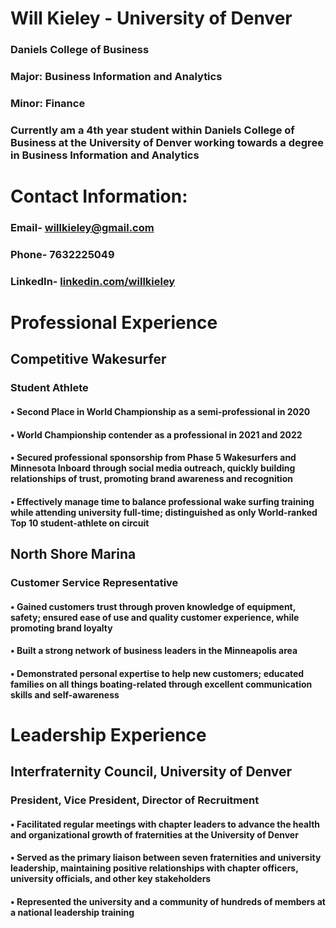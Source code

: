 # Will Kieley - University of Denver
### Daniels College of Business
### Major: Business Information and Analytics
### Minor: Finance

### Currently am a 4th year student within Daniels College of Business at the University of Denver working towards a degree in Business Information and Analytics

# Contact Information:
### Email- willkieley@gmail.com 
### Phone- 7632225049
### LinkedIn- [linkedin.com/willkieley](https://www.linkedin.com/in/willkieley/)

# Professional Experience
## Competitive Wakesurfer
### Student Athlete
#### •	Second Place in World Championship as a semi-professional in 2020
#### •	World Championship contender as a professional in 2021 and 2022
#### •	Secured professional sponsorship from Phase 5 Wakesurfers and Minnesota Inboard through social media outreach, quickly building relationships of trust, promoting brand awareness and recognition
#### •	Effectively manage time to balance professional wake surfing training while attending university full-time; distinguished as only World-ranked Top 10 student-athlete on circuit

## North Shore Marina
### Customer Service Representative
#### •	Gained customers trust through proven knowledge of equipment, safety; ensured ease of use and quality customer experience, while promoting brand loyalty
#### •	Built a strong network of business leaders in the Minneapolis area
#### •	Demonstrated personal expertise to help new customers; educated families on all things boating-related through excellent communication skills and self-awareness

# Leadership Experience
## Interfraternity Council, University of Denver
### President, Vice President, Director of Recruitment
#### •	Facilitated regular meetings with chapter leaders to advance the health and organizational growth of fraternities at the University of Denver
#### •	Served as the primary liaison between seven fraternities and university leadership, maintaining positive relationships with chapter officers, university officials, and other key stakeholders
#### •	Represented the university and a community of hundreds of members at a national leadership training
